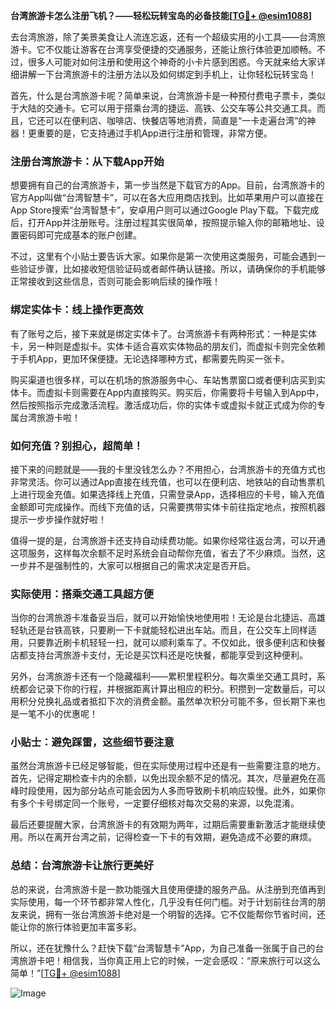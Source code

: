 **台湾旅游卡怎么注册飞机？——轻松玩转宝岛的必备技能[[TG💪+ @esim1088](https://t.me/s/esim1088)]**

去台湾旅游，除了美景美食让人流连忘返，还有一个超级实用的小工具——台湾旅游卡。它不仅能让游客在台湾享受便捷的交通服务，还能让旅行体验更加顺畅。不过，很多人可能对如何注册和使用这个神奇的小卡片感到困惑。今天就来给大家详细讲解一下台湾旅游卡的注册方法以及如何绑定到手机上，让你轻松玩转宝岛！

首先，什么是台湾旅游卡呢？简单来说，台湾旅游卡是一种预付费电子票卡，类似于大陆的交通卡。它可以用于搭乘台湾的捷运、高铁、公交车等公共交通工具。而且，它还可以在便利店、咖啡店、快餐店等地消费，简直是“一卡走遍台湾”的神器！更重要的是，它支持通过手机App进行注册和管理，非常方便。

### 注册台湾旅游卡：从下载App开始

想要拥有自己的台湾旅游卡，第一步当然是下载官方的App。目前，台湾旅游卡的官方App叫做“台湾智慧卡”，可以在各大应用商店找到。比如苹果用户可以直接在App Store搜索“台湾智慧卡”，安卓用户则可以通过Google Play下载。下载完成后，打开App并注册账号。注册过程其实很简单，按照提示输入你的邮箱地址、设置密码即可完成基本的账户创建。

不过，这里有个小贴士要告诉大家。如果你是第一次使用这类服务，可能会遇到一些验证步骤，比如接收短信验证码或者邮件确认链接。所以，请确保你的手机能够正常接收到这些信息，否则可能会影响后续的操作哦！

### 绑定实体卡：线上操作更高效

有了账号之后，接下来就是绑定实体卡了。台湾旅游卡有两种形式：一种是实体卡，另一种则是虚拟卡。实体卡适合喜欢实体物品的朋友们，而虚拟卡则完全依赖于手机App，更加环保便捷。无论选择哪种方式，都需要先购买一张卡。

购买渠道也很多样，可以在机场的旅游服务中心、车站售票窗口或者便利店买到实体卡。而虚拟卡则需要在App内直接购买。购买后，你需要将卡号输入到App中，然后按照指示完成激活流程。激活成功后，你的实体卡或虚拟卡就正式成为你的专属台湾旅游卡啦！

### 如何充值？别担心，超简单！

接下来的问题就是——我的卡里没钱怎么办？不用担心，台湾旅游卡的充值方式也非常灵活。你可以通过App直接在线充值，也可以在便利店、地铁站的自动售票机上进行现金充值。如果选择线上充值，只需登录App，选择相应的卡号，输入充值金额即可完成操作。而线下充值的话，只需要携带实体卡前往指定地点，按照机器提示一步步操作就好啦！

值得一提的是，台湾旅游卡还支持自动续费功能。如果你经常往返台湾，可以开通这项服务，这样每次余额不足时系统会自动帮你充值，省去了不少麻烦。当然，这一步并不是强制性的，大家可以根据自己的需求决定是否开启。

### 实际使用：搭乘交通工具超方便

当你的台湾旅游卡准备妥当后，就可以开始愉快地使用啦！无论是台北捷运、高雄轻轨还是台铁高铁，只要刷一下卡就能轻松进出车站。而且，在公交车上同样适用，只要靠近刷卡机轻轻一扫，就可以顺利乘车了。不仅如此，很多便利店和快餐店都支持台湾旅游卡支付，无论是买饮料还是吃快餐，都能享受到这种便利。

另外，台湾旅游卡还有一个隐藏福利——累积里程积分。每次乘坐交通工具时，系统都会记录下你的行程，并根据距离计算出相应的积分。积攒到一定数量后，可以用积分兑换礼品或者抵扣下次的消费金额。虽然单次积分可能不多，但长期下来也是一笔不小的优惠呢！

### 小贴士：避免踩雷，这些细节要注意

虽然台湾旅游卡已经足够智能，但在实际使用过程中还是有一些需要注意的地方。首先，记得定期检查卡内的余额，以免出现余额不足的情况。其次，尽量避免在高峰时段使用，因为部分站点可能会因为人多而导致刷卡机响应较慢。此外，如果你有多个卡号绑定同一个账号，一定要仔细核对每次交易的来源，以免混淆。

最后还要提醒大家，台湾旅游卡的有效期为两年，过期后需要重新激活才能继续使用。所以在离开台湾之前，记得检查一下卡的有效期，避免造成不必要的麻烦。

### 总结：台湾旅游卡让旅行更美好

总的来说，台湾旅游卡是一款功能强大且使用便捷的服务产品。从注册到充值再到实际使用，每一个环节都非常人性化，几乎没有任何门槛。对于计划前往台湾的朋友来说，拥有一张台湾旅游卡绝对是一个明智的选择。它不仅能帮你节省时间，还能让你的旅行体验更加丰富多彩。

所以，还在犹豫什么？赶快下载“台湾智慧卡”App，为自己准备一张属于自己的台湾旅游卡吧！相信我，当你真正用上它的时候，一定会感叹：“原来旅行可以这么简单！”[[TG💪+ @esim1088](https://t.me/s/esim1088)] 

![Image](https://i.postimg.cc/4NQfJmqS/Snipaste-2025-05-13-00-14-12.png)